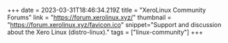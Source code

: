 +++
date = 2023-03-31T18:46:34.219Z
title = "XeroLinux Community Forums"
link = "https://forum.xerolinux.xyz/"
thumbnail = "https://forum.xerolinux.xyz/favicon.ico"
snippet="Support and discussion about the Xero Linux (distro-linux)."
tags = ["linux-community"]
+++

